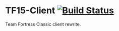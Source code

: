 # TF15-Client [![Build Status](https://travis-ci.com/Aimless-Wanderer/tf15-client.svg)](https://travis-ci.com/Aimless-Wanderer/tf15-client)
Team Fortress Classic client rewrite.
